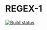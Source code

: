# REGEX-1

[![Build status](https://ci.appveyor.com/api/projects/status/283ebn74imwouqv6?svg=true)](https://ci.appveyor.com/project/Yaraspik/regex-1)